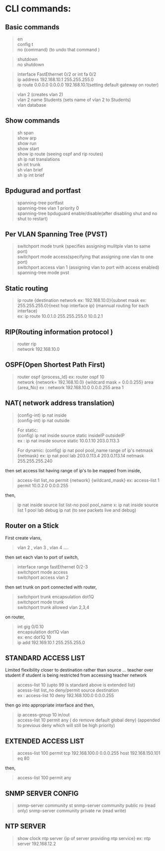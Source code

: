 # CLI commands:
 
## Basic commands 
>en  
config t  
no {command} (to undo that command )  

>shutdown   
no shutdown  

>interface FastEthernet 0/2 or int fa 0/2   
ip address 192.168.10.1 255.255.255.0  
ip route 0.0.0.0 0.0.0.0 192.168.10.1(setting default gateway on router)  
 
>vlan 2  (creates vlan 2)  
vlan 2 name Students  (sets name of vlan 2 to Students)  
vlan database  
 
## Show commands 
>sh span   
show arp  
show run    
show start  
show ip route  (seeing ospf and rip routes)   
sh ip nat translations  
sh int trunk   
sh vlan brief   
sh ip int brief  

 ## Bpdugurad and portfast  
 
>spanning-tree portfast  
spanning-tree vlan 1 priority 0  
spanning-tree bpduguard enable/disable(after disabling shut and no shut to restart)  
 
 ## Per VLAN Spanning Tree (PVST)
>switchport mode trunk (specifies assigning mulitple vlan to same port)  
switchport mode access(specifying that assigning one vlan to one port)  
switchport access vlan 1 (assigning vlan to port with access enabled)  
spanning-tree mode pvst  
 
 ## Static routing 
>ip route {destination network ex: 192.168.10.0}{subnet mask ex: 255.255.255.0}{next hop interface ip}
(mannual  routing for each interface)  
ex: ip route 10.0.1.0 255.255.255.0 10.0.2.1
 
 ## RIP(Routing information protocol )
>router rip  
network 192.168.10.0  

 ## OSPF(Open Shortest Path First)
> router ospf {process_Id}
ex: router ospf 10  
network {network= 192.168.10.0} {wildcard mask = 0.0.0.255} area {area_No}
ex : network 192.168.10.0 0.0.0.255 area 1  


  ## NAT( network address translation)
 
> (config-int) ip nat inside  
(config-int) ip nat outside
    
> For static:  
(config) ip nat inside source static insideIP   outsideIP  
ex : ip nat inside source static 10.0.1.10 203.0.113.3  
    
> For dynamic:
(config) ip nat pool pool_name range of ip's netmask {netmask}
ex: ip nat pool lab 203.0.113.4 203.0.113.14 netmask 255.255.255.240
    
then set access list having range of ip's to be mapped from inside, 
    
>access-list list_no permit {network} {wildcard_mask}
ex: access-list 1 permit 10.0.2.0 0.0.0.255

then,

>ip nat inside source  list list-no pool pool_name
x: ip nat inside source list 1 pool lab
debug ip nat (to see packets live and debug)
     
## Router on a Stick 
First create vlans,
>vlan 2 , vlan 3 , vlan 4 ....
    
then set each vlan to port of switch,
    
>interface range fastEthernet 0/2-3  
switchport mode access  
switchport access vlan 2
   
then set trunk on port connected with router,
    
>switchport trunk encapsulation dot1Q  
switchport mode trunk  
switchport trunk allowed vlan 2,3,4
    
on router,

>int gig 0/0.10   
encapsulation dot1Q vlan  
ex: enc dot1Q 10  
ip add 192.169.10.1 255.255.255.0  


 ## STANDARD ACCESS LIST 
 
   Limited flexibility closer to destination rather than source ... teacher over student if student is being restricted from accessing teacher network
 
>access-list 10 (upto 99 is standard above is extended list)  
acesss-list list_no deny/permit source destination   
ex : access-list 10 deny 192.168.100.0 0.0.0.255  

then go into appropriate interface and then,

>ip access-group 10 in/out  
access-list 10 permit any ( do remove default global   deny)
(appended to previous deny which will still be high priority)
 
## EXTENDED ACCESS LIST
>access-list 100 permit tcp 192.168.100.0 0.0.0.255 host 192.168.150.101 eq 80
    
then, 

>access-list 100 permit any

## SNMP SERVER CONFIG
>snmp-server community st 
snmp-server community public ro (read only)
snmp-server community private rw (read write)

 ## NTP SERVER 
>show clock 
ntp server {ip of server providing ntp service}
ex: ntp server 192.168.12.2


 
